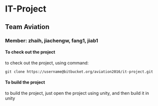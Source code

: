 # IT-Project
## Team Aviation
### Member: zhaih, jiachengw, fang1, jiab1



#### To check out the project 
to check out the project, using command:
```
git clone https://username@bitbucket.org/aviation2016/it-project.git
```



#### To build the project
to build the project, just open the project using unity, and then build it in <bt>
unity